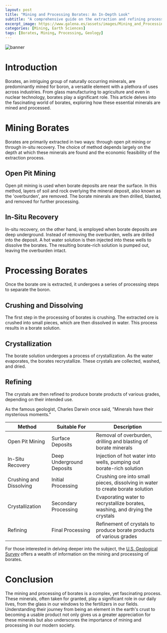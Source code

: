 ```yaml
---
layout: post
title: "Mining and Processing Borates: An In-Depth Look"
subtitle: "A comprehensive guide on the extraction and refining processes of borates, a versatile mineral with wide-ranging applications."
excerpt_image: https://www.galena.es/assets/images/Mining_and_Processing_Borates.png
categories: [Mining, Earth Sciences]
tags: [Borates, Mining, Processing, Geology]
---
```


![banner](https://www.galena.es/assets/images/Mining_and_Processing_Borates.png "Illustration of borate mining and processing, showcasing industrial equipment, mineral extraction techniques, and processed borates, highlighting their importance in industrial and everyday applications.")

# Introduction

Borates, an intriguing group of naturally occurring minerals, are predominantly mined for boron, a versatile element with a plethora of uses across industries. From glass manufacturing to agriculture and even in nuclear technology, borates play a significant role. This article delves into the fascinating world of borates, exploring how these essential minerals are mined and processed.

# Mining Borates

Borates are primarily extracted in two ways: through open pit mining or through in-situ recovery. The choice of method depends largely on the depth at which these minerals are found and the economic feasibility of the extraction process.

## Open Pit Mining

Open pit mining is used when borate deposits are near the surface. In this method, layers of soil and rock overlying the mineral deposit, also known as the 'overburden', are removed. The borate minerals are then drilled, blasted, and removed for further processing.

## In-Situ Recovery

In-situ recovery, on the other hand, is employed when borate deposits are deep underground. Instead of removing the overburden, wells are drilled into the deposit. A hot water solution is then injected into these wells to dissolve the borates. The resulting borate-rich solution is pumped out, leaving the overburden intact.

# Processing Borates

Once the borate ore is extracted, it undergoes a series of processing steps to separate the boron.

## Crushing and Dissolving

The first step in the processing of borates is crushing. The extracted ore is crushed into small pieces, which are then dissolved in water. This process results in a borate solution.

## Crystallization

The borate solution undergoes a process of crystallization. As the water evaporates, the borates recrystallize. These crystals are collected, washed, and dried.

## Refining

The crystals are then refined to produce borate products of various grades, depending on their intended use.

As the famous geologist, Charles Darwin once said, "Minerals have their mysterious moments."

| Method | Suitable For | Description |
|---|---|---|
| Open Pit Mining | Surface Deposits | Removal of overburden, drilling and blasting of borate minerals |
| In-Situ Recovery | Deep Underground Deposits | Injection of hot water into wells, pumping out borate-rich solution |
| Crushing and Dissolving | Initial Processing | Crushing ore into small pieces, dissolving in water to create borate solution |
| Crystallization | Secondary Processing | Evaporating water to recrystallize borates, washing, and drying the crystals |
| Refining | Final Processing | Refinement of crystals to produce borate products of various grades |

For those interested in delving deeper into the subject, the [U.S. Geological Survey](https://www.usgs.gov/) offers a wealth of information on the mining and processing of borates.

# Conclusion

The mining and processing of borates is a complex, yet fascinating process. These minerals, often taken for granted, play a significant role in our daily lives, from the glass in our windows to the fertilizers in our fields. Understanding their journey from being an element in the earth's crust to becoming a usable product not only gives us a greater appreciation for these minerals but also underscores the importance of mining and processing in our modern society.